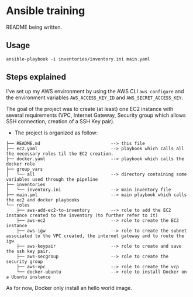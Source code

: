 # Ansible training

README being written.

## Usage

`ansible-playbook -i inventories/inventory.ini main.yaml`

## Steps explained

I've set up my AWS environment by using the AWS CLI `aws configure` and the environment variables `AWS_ACCESS_KEY_ID` and `AWS_SECRET_ACCESS_KEY`.  
  
  
  
The goal of the project was to create (at least) one EC2 instance with several requirements (VPC, Internet Gateway, Security group which allows SSH connection, creation of a SSH Key pair).

- The project is organized as follow:
```
├── README.md                           --> this file
├── ec2.yaml                            --> playbook which calls all the necessary roles til the EC2 creation.
├── docker.yaml                         --> playbook which calls the docker role
├── group_vars
│   └── all                             --> directory containing some variables used through the pipeline
├── inventories
│   └── inventory.ini                   --> main inventory file
├── main.yml                            --> main playbook which calls the ec2 and docker playbooks
└── roles                               
    ├── aws-add-ec2-to-inventory        --> role to add the EC2 instance created to the inventory (to further refer to it)
    ├── aws-ec2                         --> role to create the EC2 instance
    ├── aws-igw                         --> role to create the subnet associated to the VPC created, the internet gateway and to route the igw 
    ├── aws-keypair                     --> role to create and save the ssh key pair.
    ├── aws-secgroup                    --> role to create the security group 
    ├── aws-vpc                         --> role to create the vcp
    └── docker-ubuntu                   --> role to install Docker on a Ubuntu instance
```

As for now, Docker only install an hello world image.